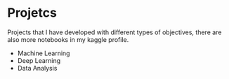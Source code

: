 # Projetcs
Projects that I have developed with different types of objectives, there are also more notebooks in my kaggle 
profile. 
- Machine Learning
- Deep Learning
- Data Analysis